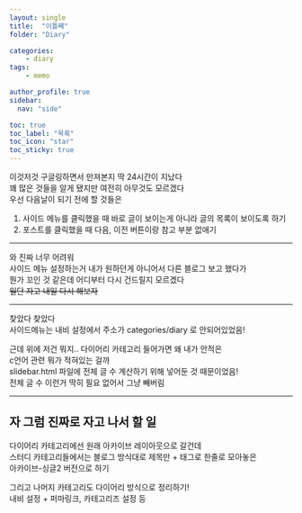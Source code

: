 ```yaml
---
layout: single
title:  "이틀째"
folder: "Diary"

categories:
    - diary
tags:
    - memo

author_profile: true
sidebar:
  nav: "side"

toc: true
toc_label: "목록"
toc_icon: "star"
toc_sticky: true
---
```


이것저것 구글링하면서 만져본지 딱 24시간이 지났다  
꽤 많은 것들을 알게 됐지만 여전히 아무것도 모르겠다  
우선 다음날이 되기 전에 할 것들은  
1. 사이드 메뉴를 클릭했을 때 바로 글이 보이는게 아니라 글의 목록이 보이도록 하기
2. 포스트를 클릭했을 때 다음, 이전 버튼이랑 참고 부분 없애기

---

와 진짜 너무 어려워  
사이드 메뉴 설정하는거 내가 원하던게 아니어서 다른 블로그 보고 했다가  
뭔가 꼬인 것 같은데 어디부터 다시 건드릴지 모르겠다  
~~일단 자고 내일 다시 해보자~~

---

찾았다 찾았다  
사이드메뉴는 내비 설정에서 주소가 categories/diary 로 안되어있었음!  
  
근데 위에 저건 뭐지.. 다이어리 카테고리 들어가면 왜 내가 안적은  
c언어 관련 뭐가 적혀있는 걸까  
slidebar.html 파일에 전체 글 수 계산하기 위해 넣어둔 것 때문이었음!  
전체 글 수 이런거 딱히 필요 없어서 그냥 빼버림

---

## 자 그럼 진짜로 자고 나서 할 일
다이어리 카테고리에선 원래 아카이브 레이아웃으로 갈건데  
스터디 카테고리들에서는 블로그 방식대로 제목만 + 태그로 한줄로 모아놓은  
아카이브-싱글2 버전으로 하기  
  
그리고 나머지 카테고리도 다이어리 방식으로 정리하기!  
내비 설정 + 퍼마링크, 카테고리즈 설정 등